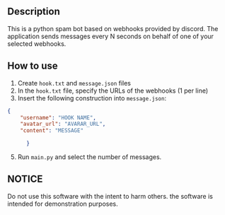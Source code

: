 ## Description
This is a python spam bot based on webhooks provided by discord. The application sends messages every N seconds on behalf of one of your selected webhooks.

## How to use
1. Create `hook.txt` and `message.json` files
2. In the `hook.txt` file, specify the URLs of the webhooks (1 per line)
3. Insert the following construction into `message.json`:
```json
{
    "username": "HOOK NAME",
    "avatar_url": "AVARAR_URL",
    "content": "MESSAGE"

      }
```
5. Run `main.py` and select the number of messages.

## NOTICE
Do not use this software with the intent to harm others. the software is intended for demonstration purposes.
